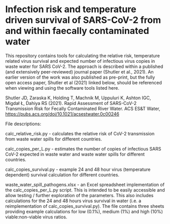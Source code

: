 # Infection risk and temperature driven survival of SARS-CoV-2 from and within faecally contaminated water

This repository contains tools for calculating the relative risk, temperature related virus survival and expected number of infectious virus copies in waste water for SARS CoV-2. The approach is described within a published (and extensively peer-reviewed) journal paper (Shutler et al., 2021). An earlier version of the work was also published as pre-print, but the fully open access paper, Shutler et al (2021) linked below, should be referenced when viewing and using the software tools listed here.

Shutler JD, Zaraska K, Holding T, Machnik M, Uppuluri K, Ashton IGC, Migdał Ł, Dahiya RS (2021). Rapid Assessment of SARS-CoV-2 Transmission Risk for Fecally Contaminated River Water. ACS ES&T Water, https://pubs.acs.org/doi/10.1021/acsestwater.0c00246

File descriptions:

calc_relative_risk.py - calculates the relative risk of CoV-2 transmission from waste water spills for different countries.

calc_copies_per_L.py - estimates the number of copies of infectious SARS CoV-2 expected in waste water and waste water spills for different countries.

calc_copies_survival.py - example 24 and 48 hour virus (temperature dependent) survival calculation for different countries.

waste_water_spill_pathogens.xlsx - an Excel spreadsheet implementation of the calc_copies_per_L.py script. This is intended to be easily accessible and allow testing / further exploration of the parameters. This also includes calculations for the 24 and 48 hours virus survival in water (i.e. a reimplementation of calc_copies_survival.py). The file contains three sheets providing example calculations for low (0.1%), medium (1%) and high (10%) viable:non-viable virus ratios.
